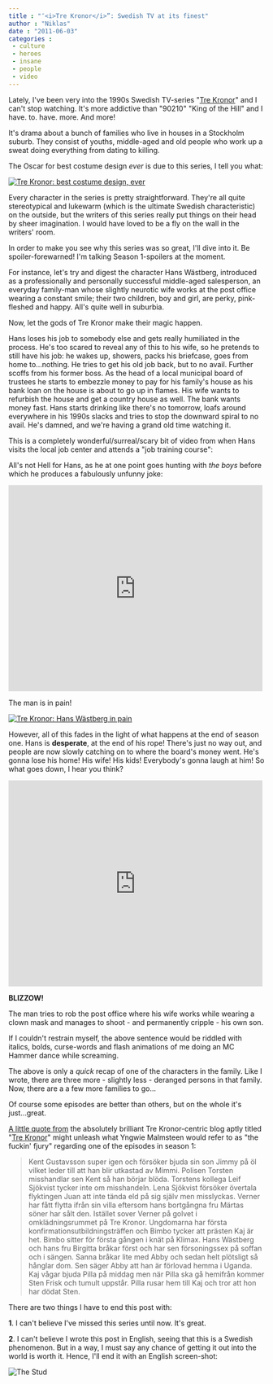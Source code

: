 ```yaml
---
title : "″<i>Tre Kronor</i>”: Swedish TV at its finest"
author : "Niklas"
date : "2011-06-03"
categories : 
 - culture
 - heroes
 - insane
 - people
 - video
---
```


Lately, I've been very into the 1990s Swedish TV-series "[Tre Kronor](http://sv.wikipedia.org/wiki/Tre_Kronor_(TV-serie))" and I can't stop watching. It's more addictive than "90210" "King of the Hill" and I have. to. have. more. And more!

It's drama about a bunch of families who live in houses in a Stockholm suburb. They consist of youths, middle-aged and old people who work up a sweat doing everything from dating to killing.

The Oscar for best costume design _ever_ is due to this series, I tell you what:

[![Tre Kronor: best costume design, ever](https://niklasblog.com/wp-content/2011-06-03-sense-of-style.jpg "Tre Kronor: best costume design, ever")](https://niklasblog.com/?attachment_id=7097)

Every character in the series is pretty straightforward. They're all quite stereotypical and lukewarm (which is the ultimate Swedish characteristic) on the outside, but the writers of this series really put things on their head by sheer imagination. I would have loved to be a fly on the wall in the writers' room.

In order to make you see why this series was so great, I'll dive into it. Be spoiler-forewarned! I'm talking Season 1-spoilers at the moment.

For instance, let's try and digest the character Hans Wästberg, introduced as a professionally and personally successful middle-aged salesperson, an everyday family-man whose slightly neurotic wife works at the post office wearing a constant smile; their two children, boy and girl, are perky, pink-fleshed and happy. All's quite well in suburbia.

Now, let the gods of Tre Kronor make their magic happen.

Hans loses his job to somebody else and gets really humiliated in the process. He's too scared to reveal any of this to his wife, so he pretends to still have his job: he wakes up, showers, packs his briefcase, goes from home to...nothing. He tries to get his old job back, but to no avail. Further scoffs from his former boss. As the head of a local municipal board of trustees he starts to embezzle money to pay for his family's house as his bank loan on the house is about to go up in flames. His wife wants to refurbish the house and get a country house as well. The bank wants money fast. Hans starts drinking like there's no tomorrow, loafs around everywhere in his 1990s slacks and tries to stop the downward spiral to no avail. He's damned, and we're having a grand old time watching it.

This is a completely wonderful/surreal/scary bit of video from when Hans visits the local job center and attends a "job training course":

All's not Hell for Hans, as he at one point goes hunting with _the boys_ before which he produces a fabulously unfunny joke:

<iframe width="500" height="405" src="http://www.youtube.com/embed/RPcvxSpLkTo" frameborder="0" allowfullscreen></iframe>

The man is in pain!

[![Tre Kronor: Hans Wästberg in pain](https://niklasblog.com/wp-content/2011-06-03-hans-in-pain.jpg "Tre Kronor: Hans Wästberg in pain")](https://niklasblog.com/?attachment_id=7098)

However, all of this fades in the light of what happens at the end of season one. Hans is **desperate**, at the end of his rope! There's just no way out, and people are now slowly catching on to where the board's money went. He's gonna lose his home! His wife! His kids! Everybody's gonna laugh at him! So what goes down, I hear you think?

<iframe width="500" height="405" src="http://www.youtube.com/embed/O5Qtmq6Mz7c" frameborder="0" allowfullscreen></iframe>

**BLIZZOW!**

The man tries to rob the post office where his wife works while wearing a clown mask and manages to shoot - and permanently cripple - his own son.

If I couldn't restrain myself, the above sentence would be riddled with italics, bolds, curse-words and flash animations of me doing an MC Hammer dance while screaming.

The above is only a _quick_ recap of one of the characters in the family. Like I wrote, there are three more - slightly less - deranged persons in that family. Now, there are a a few more families to go...

Of course some episodes are better than others, but on the whole it's just...great.

[A little quote from](https://malarviken.wordpress.com/2010/05/11/jag-kanner-i-benet-att-jag-har-ratt-torsten-andersson/) the absolutely brilliant Tre Kronor-centric blog aptly titled "[Tre Kronor](https://malarviken.wordpress.com)" might unleash what Yngwie Malmsteen would refer to as "the fuckin' fjury" regarding one of the episodes in season 1:

> Kent Gustavsson super igen och försöker bjuda sin son Jimmy på öl vilket leder till att han blir utkastad av Mimmi. Polisen Torsten misshandlar sen Kent så han börjar blöda. Torstens kollega Leif Sjökvist tycker inte om misshandeln. Lena Sjökvist försöker övertala flyktingen Juan att inte tända eld på sig själv men misslyckas. Verner har fått flytta ifrån sin villa eftersom hans bortgångna fru Märtas söner har sålt den. Istället sover Verner på golvet i omklädningsrummet på Tre Kronor. Ungdomarna har första konfirmationsutbildningsträffen och Bimbo tycker att prästen Kaj är het. Bimbo sitter för första gången i knät på Klimax. Hans Wästberg och hans fru Birgitta bråkar först och har sen försoningssex på soffan och i sängen. Sanna bråkar lite med Abby och sedan helt plötsligt så hånglar dom. Sen säger Abby att han är förlovad hemma i Uganda. Kaj vågar bjuda Pilla på middag men när Pilla ska gå hemifrån kommer Sten Frisk och tumult uppstår. Pilla rusar hem till Kaj och tror att hon har dödat Sten.

There are two things I have to end this post with:

**1**. I can't believe I've missed this series until now. It's great.

**2**. I can't believe I wrote this post in English, seeing that this is a Swedish phenomenon. But in a way, I must say any chance of getting it out into the world is worth it. Hence, I'll end it with an English screen-shot:

![The Stud](http://www.adasweden.se/media/cache/34/7b/347bc040760ce331d84050244953acfe.jpg)
